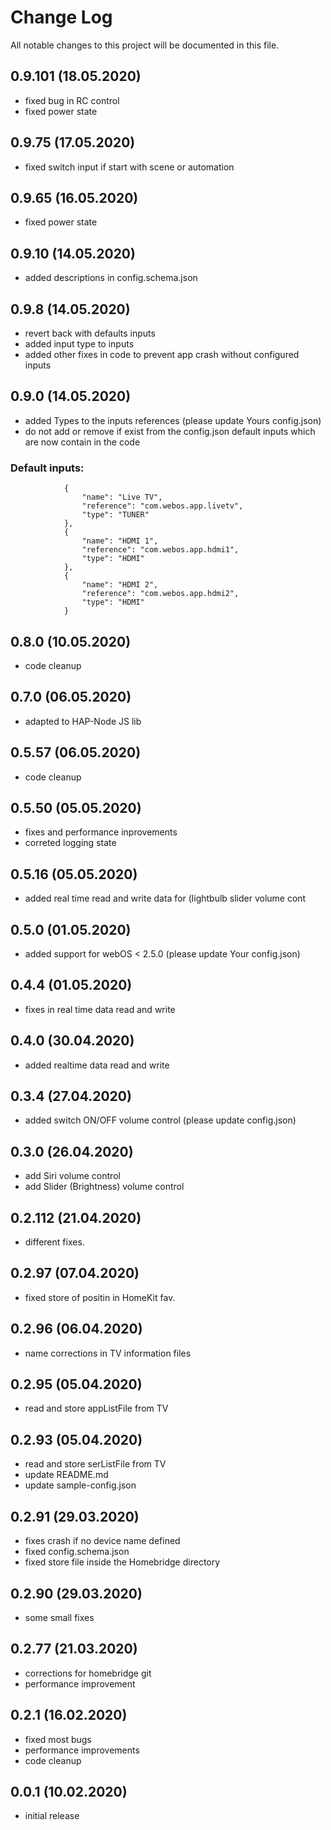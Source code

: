 # Change Log
All notable changes to this project will be documented in this file.
## 0.9.101 (18.05.2020)
- fixed bug in RC control
- fixed power state

## 0.9.75 (17.05.2020)
- fixed switch input if start with scene or automation

## 0.9.65 (16.05.2020) 
- fixed power state

## 0.9.10 (14.05.2020) 
- added descriptions in config.schema.json

## 0.9.8 (14.05.2020)
- revert back with defaults inputs
- added input type to inputs
- added other fixes in code to prevent app crash without configured inputs

## 0.9.0 (14.05.2020) 
- added Types to the inputs references (please update Yours config.json)
- do not add or remove if exist from the config.json default inputs which are now contain in the code 
### Default inputs:
                {
                    "name": "Live TV",
                    "reference": "com.webos.app.livetv",
                    "type": "TUNER"
                },
                {
                    "name": "HDMI 1",
                    "reference": "com.webos.app.hdmi1",
                    "type": "HDMI"
                },
                {
                    "name": "HDMI 2",
                    "reference": "com.webos.app.hdmi2",
                    "type": "HDMI"
                }

## 0.8.0 (10.05.2020) 
- code cleanup

## 0.7.0 (06.05.2020) 
- adapted to HAP-Node JS lib

## 0.5.57 (06.05.2020)
- code cleanup

## 0.5.50 (05.05.2020)
- fixes and performance inprovements
- correted logging state

## 0.5.16 (05.05.2020)
- added real time read and write data for (lightbulb slider volume cont

## 0.5.0 (01.05.2020)
- added support for webOS < 2.5.0 (please update Your config.json)

## 0.4.4 (01.05.2020)
- fixes in real time data read and write

## 0.4.0 (30.04.2020)
- added realtime data read and write

## 0.3.4 (27.04.2020)
- added switch ON/OFF volume control (please update config.json)

## 0.3.0 (26.04.2020)
- add Siri volume control
- add Slider (Brightness) volume control

## 0.2.112 (21.04.2020)
- different fixes.

## 0.2.97 (07.04.2020)
- fixed store of positin in HomeKit fav.

## 0.2.96 (06.04.2020)
- name corrections in TV information files

## 0.2.95 (05.04.2020)
- read and store appListFile from TV

## 0.2.93 (05.04.2020)
- read and store serListFile from TV
- update README.md
- update sample-config.json

## 0.2.91 (29.03.2020)
- fixes crash if no device name defined
- fixed config.schema.json
- fixed store file inside the Homebridge directory

## 0.2.90 (29.03.2020)
- some small fixes

## 0.2.77 (21.03.2020)
- corrections for homebridge git
- performance improvement

## 0.2.1 (16.02.2020)
- fixed most bugs
- performance improvements
- code cleanup

## 0.0.1 (10.02.2020)
- initial release

